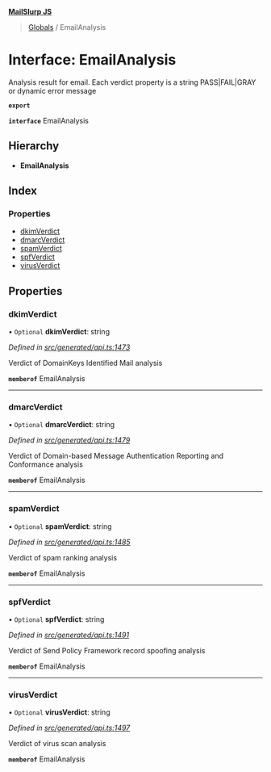 **[MailSlurp JS](../README.md)**

> [Globals](../README.md) / EmailAnalysis

# Interface: EmailAnalysis

Analysis result for email. Each verdict property is a string PASS|FAIL|GRAY or dynamic error message

**`export`** 

**`interface`** EmailAnalysis

## Hierarchy

* **EmailAnalysis**

## Index

### Properties

* [dkimVerdict](emailanalysis.md#dkimverdict)
* [dmarcVerdict](emailanalysis.md#dmarcverdict)
* [spamVerdict](emailanalysis.md#spamverdict)
* [spfVerdict](emailanalysis.md#spfverdict)
* [virusVerdict](emailanalysis.md#virusverdict)

## Properties

### dkimVerdict

• `Optional` **dkimVerdict**: string

*Defined in [src/generated/api.ts:1473](https://github.com/mailslurp/mailslurp-client/blob/fb74c9f/src/generated/api.ts#L1473)*

Verdict of DomainKeys Identified Mail analysis

**`memberof`** EmailAnalysis

___

### dmarcVerdict

• `Optional` **dmarcVerdict**: string

*Defined in [src/generated/api.ts:1479](https://github.com/mailslurp/mailslurp-client/blob/fb74c9f/src/generated/api.ts#L1479)*

Verdict of Domain-based Message Authentication Reporting and Conformance analysis

**`memberof`** EmailAnalysis

___

### spamVerdict

• `Optional` **spamVerdict**: string

*Defined in [src/generated/api.ts:1485](https://github.com/mailslurp/mailslurp-client/blob/fb74c9f/src/generated/api.ts#L1485)*

Verdict of spam ranking analysis

**`memberof`** EmailAnalysis

___

### spfVerdict

• `Optional` **spfVerdict**: string

*Defined in [src/generated/api.ts:1491](https://github.com/mailslurp/mailslurp-client/blob/fb74c9f/src/generated/api.ts#L1491)*

Verdict of Send Policy Framework record spoofing analysis

**`memberof`** EmailAnalysis

___

### virusVerdict

• `Optional` **virusVerdict**: string

*Defined in [src/generated/api.ts:1497](https://github.com/mailslurp/mailslurp-client/blob/fb74c9f/src/generated/api.ts#L1497)*

Verdict of virus scan analysis

**`memberof`** EmailAnalysis
